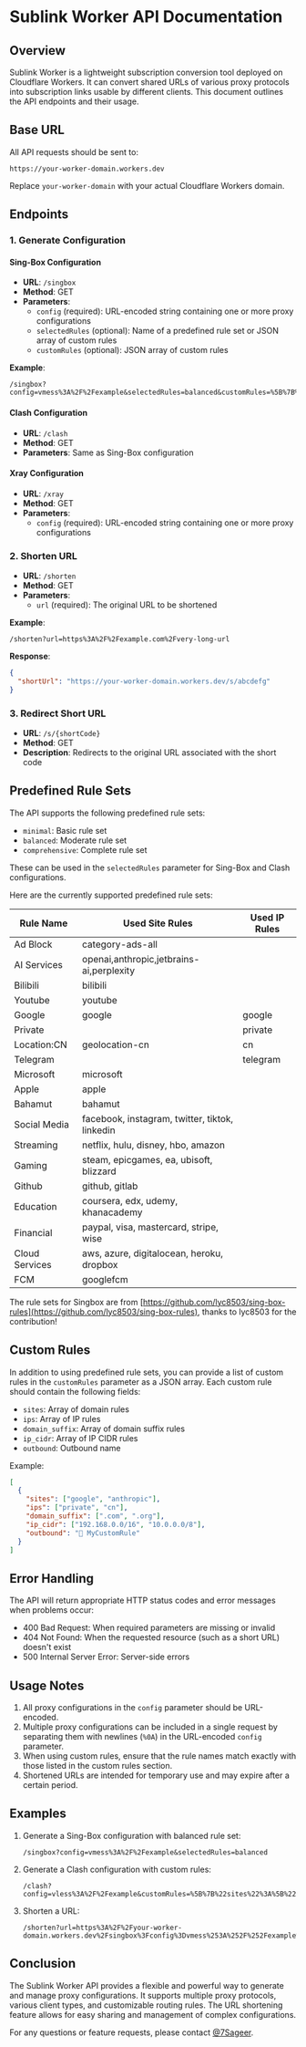 # Sublink Worker API Documentation

## Overview

Sublink Worker is a lightweight subscription conversion tool deployed on Cloudflare Workers. It can convert shared URLs of various proxy protocols into subscription links usable by different clients. This document outlines the API endpoints and their usage.

## Base URL

All API requests should be sent to:

```
https://your-worker-domain.workers.dev
```

Replace `your-worker-domain` with your actual Cloudflare Workers domain.

## Endpoints

### 1. Generate Configuration

#### Sing-Box Configuration

- **URL**: `/singbox`
- **Method**: GET
- **Parameters**:
  - `config` (required): URL-encoded string containing one or more proxy configurations
  - `selectedRules` (optional): Name of a predefined rule set or JSON array of custom rules
  - `customRules` (optional): JSON array of custom rules

**Example**:
```
/singbox?config=vmess%3A%2F%2Fexample&selectedRules=balanced&customRules=%5B%7B%22sites%22%3A%5B%22example.com%22%5D%2C%22ips%22%3A%5B%22192.168.1.1%22%5D%2C%22domain_suffix%22%3A%5B%22.com%22%5D%2C%22ip_cidr%22%3A%5B%2210.0.0.0%2F8%22%5D%2C%22outbound%22%3A%22MyCustomRule%22%7D%5D
```

#### Clash Configuration

- **URL**: `/clash`
- **Method**: GET
- **Parameters**: Same as Sing-Box configuration

#### Xray Configuration

- **URL**: `/xray`
- **Method**: GET
- **Parameters**:
  - `config` (required): URL-encoded string containing one or more proxy configurations

### 2. Shorten URL

- **URL**: `/shorten`
- **Method**: GET
- **Parameters**:
  - `url` (required): The original URL to be shortened

**Example**:
```
/shorten?url=https%3A%2F%2Fexample.com%2Fvery-long-url
```

**Response**:
```json
{
  "shortUrl": "https://your-worker-domain.workers.dev/s/abcdefg"
}
```

### 3. Redirect Short URL

- **URL**: `/s/{shortCode}`
- **Method**: GET
- **Description**: Redirects to the original URL associated with the short code

## Predefined Rule Sets

The API supports the following predefined rule sets:

- `minimal`: Basic rule set
- `balanced`: Moderate rule set
- `comprehensive`: Complete rule set

These can be used in the `selectedRules` parameter for Sing-Box and Clash configurations.

Here are the currently supported predefined rule sets:

| Rule Name | Used Site Rules | Used IP Rules |
|---|---|---|
| Ad Block | category-ads-all |  |
| AI Services | openai,anthropic,jetbrains-ai,perplexity |  |
| Bilibili | bilibili |  |
| Youtube | youtube |  |
| Google | google | google |
| Private |  | private |
| Location:CN | geolocation-cn | cn |
| Telegram |  | telegram |
| Microsoft | microsoft |  |
| Apple | apple |  |
| Bahamut | bahamut |  |
| Social Media | facebook, instagram, twitter, tiktok, linkedin |  |
| Streaming | netflix, hulu, disney, hbo, amazon |  |
| Gaming | steam, epicgames, ea, ubisoft, blizzard |  |
| Github | github, gitlab |  |
| Education | coursera, edx, udemy, khanacademy |  |
| Financial | paypal, visa, mastercard, stripe, wise |  |
| Cloud Services | aws, azure, digitalocean, heroku, dropbox |  |
| FCM | googlefcm |  |

The rule sets for Singbox are from [https://github.com/lyc8503/sing-box-rules](https://github.com/lyc8503/sing-box-rules), thanks to lyc8503 for the contribution!

## Custom Rules

In addition to using predefined rule sets, you can provide a list of custom rules in the `customRules` parameter as a JSON array. Each custom rule should contain the following fields:

- `sites`: Array of domain rules
- `ips`: Array of IP rules
- `domain_suffix`: Array of domain suffix rules
- `ip_cidr`: Array of IP CIDR rules
- `outbound`: Outbound name

Example:

```json
[
  {
    "sites": ["google", "anthropic"],
    "ips": ["private", "cn"],
    "domain_suffix": [".com", ".org"],
    "ip_cidr": ["192.168.0.0/16", "10.0.0.0/8"],
    "outbound": "🤪 MyCustomRule"
  }
]
```

## Error Handling

The API will return appropriate HTTP status codes and error messages when problems occur:

- 400 Bad Request: When required parameters are missing or invalid
- 404 Not Found: When the requested resource (such as a short URL) doesn't exist
- 500 Internal Server Error: Server-side errors

## Usage Notes

1. All proxy configurations in the `config` parameter should be URL-encoded.
2. Multiple proxy configurations can be included in a single request by separating them with newlines (`%0A`) in the URL-encoded `config` parameter.
3. When using custom rules, ensure that the rule names match exactly with those listed in the custom rules section.
4. Shortened URLs are intended for temporary use and may expire after a certain period.

## Examples

1. Generate a Sing-Box configuration with balanced rule set:
   ```
   /singbox?config=vmess%3A%2F%2Fexample&selectedRules=balanced
   ```

2. Generate a Clash configuration with custom rules:
   ```
   /clash?config=vless%3A%2F%2Fexample&customRules=%5B%7B%22sites%22%3A%5B%22example.com%22%5D%2C%22ips%22%3A%5B%22192.168.1.1%22%5D%2C%22domain_suffix%22%3A%5B%22.com%22%5D%2C%22ip_cidr%22%3A%5B%2210.0.0.0%2F8%22%5D%2C%22outbound%22%3A%22MyCustomRule%22%7D%5D
   ```

3. Shorten a URL:
   ```
   /shorten?url=https%3A%2F%2Fyour-worker-domain.workers.dev%2Fsingbox%3Fconfig%3Dvmess%253A%252F%252Fexample%26selectedRules%3Dbalanced
   ```

## Conclusion

The Sublink Worker API provides a flexible and powerful way to generate and manage proxy configurations. It supports multiple proxy protocols, various client types, and customizable routing rules. The URL shortening feature allows for easy sharing and management of complex configurations.

For any questions or feature requests, please contact [@7Sageer](https://github.com/7Sageer).